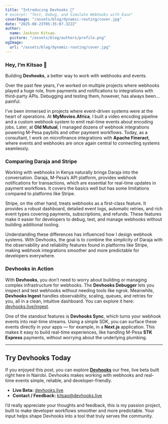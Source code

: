 ```yaml
---
title: "Introducing Devhooks 🚀"
# excerpt: "Test, Debug, and Simulate Webhooks with Ease"
coverImage: "/assets/blog/dynamic-routing/cover.jpg"
date: "2025-08-23T05:35:07.322Z"
author:
  name: Jackson Kitsao.
  picture: "/assets/blog/authors/profile.png"
ogImage:
  url: "/assets/blog/dynamic-routing/cover.jpg"
---
```


### Hey, I’m Kitsao 👋

Building **Devhooks**, a better way to work with webhooks and events.

Over the past few years, I’ve worked on multiple projects where webhooks played a huge role, from payments and notifications to integrations with third-party APIs. Debugging and testing them, however, has always been… painful.

I’ve been immersed in projects where event-driven systems were at the heart of operations. At **MyMovies.Africa**, I built a video encoding pipeline and a custom webhook system to emit real-time events about encoding jobs. Later, at **Old Mutual**, I managed dozens of webhook integrations powering M-Pesa paybills and other payment workflows. Today, as a consultant, I work on microfinance integrations with **Apache Fineract**, where events and webhooks are once again central to connecting systems seamlessly.

### Comparing Daraja and Stripe

Working with webhooks in Kenya naturally brings Daraja into the conversation. Daraja, M-Pesa’s API platform, provides webhook notifications for transactions, which are essential for real-time updates in payment workflows. It covers the basics well but has some limitations compared to platforms like Stripe.

Stripe, on the other hand, treats webhooks as a first-class feature. It provides a robust dashboard, detailed event logs, automatic retries, and rich event types covering payments, subscriptions, and refunds. These features make it easier for developers to debug, test, and manage webhooks without building additional tooling.

Understanding these differences has influenced how I design webhook systems. With Devhooks, the goal is to combine the simplicity of Daraja with the observability and reliability features found in platforms like Stripe, making webhook integrations smoother and more predictable for developers everywhere.

### Devhooks in Action

With **Devhooks**, you don’t need to worry about building or managing complex infrastructure for webhooks. The **Devhooks Debugger** lets you inspect and test webhooks without needing tools like ngrok. Meanwhile, **Devhooks Ingest** handles observability, scaling, queues, and retries for you, all in a clean, intuitive dashboard. You can explore it here: [devhooks.live/ingest](https://devhooks.live/ingest).

One of the standout features is **Devhooks Sync**, which turns your webhook events into real-time streams. Using a simple SDK, you can surface these events directly in your apps — for example, in a **Next.js** application. This makes it easy to build real-time experiences, like handling M-Pesa **STK Express** payments, without worrying about the underlying plumbing.

---

## Try Devhooks Today

If you enjoyed this post, you can explore **[Devhooks](https://devhooks.live)** our free, live beta built right here in Nairobi. Devhooks makes working with webhooks and real-time events simple, reliable, and developer-friendly.

- **Live Beta:** [devhooks.live](https://devhooks.live)
- **Contact / Feedback:** kitsao@devhooks.live

I’d really appreciate your thoughts and feedback, this is my passion project, built to make developer workflows smoother and more predictable. Your input helps shape Devhooks into a tool that truly serves the community.
